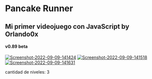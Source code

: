 # Pancake Runner
## Mi primer videojuego con JavaScript by Orlando0x
#### v0.89 beta

<a href="https://ibb.co/rcGjZW1"><img src="https://i.ibb.co/rcGjZW1/Screenshot-2022-09-09-141424.png" alt="Screenshot-2022-09-09-141424" border="0"></a>
<a href="https://ibb.co/VvtwkRd"><img src="https://i.ibb.co/VvtwkRd/Screenshot-2022-09-09-141518.png" alt="Screenshot-2022-09-09-141518" border="0"></a>
<a href="https://ibb.co/Lk4W2J0"><img src="https://i.ibb.co/Lk4W2J0/Screenshot-2022-09-09-141631.png" alt="Screenshot-2022-09-09-141631" border="0"></a>

cantidad de niveles: 3

